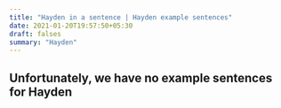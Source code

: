 ```yaml
---
title: "Hayden in a sentence | Hayden example sentences"
date: 2021-01-20T19:57:50+05:30
draft: falses
summary: "Hayden"
---
```

## Unfortunately, we have no example sentences for Hayden                 
